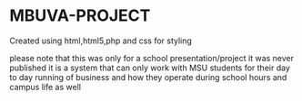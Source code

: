 # MBUVA-PROJECT
Created using html,html5,php and css for styling


please note that this was only for a school presentation/project
it was never published 
it is a system that can only work with MSU students for their day to day running of business and how they operate during school hours and campus life as well
